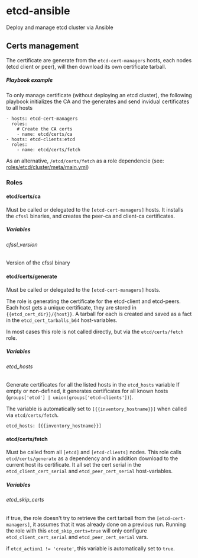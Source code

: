 # etcd-ansible
Deploy and manage etcd cluster via Ansible

## Certs management
The certificate are generate from the `etcd-cert-managers` hosts, each nodes (etcd client or peer), will then download its own certificate tarball.

##### Playbook example 
To only manage certificate (without deploying an etcd cluster), the following playbook initializes the CA and the generates and send invidual certificates to all hosts 
```
- hosts: etcd-cert-managers
  roles:
    # Create the CA certs
    - name: etcd/certs/ca
- hosts: etcd-clients:etcd
  roles:
    - name: etcd/certs/fetch
```
As an alternative, `/etcd/certs/fetch` as a role dependencie (see: [roles/etcd/cluster/meta/main.yml](https://github.com/ant31/etcd-ansible/blob/master/roles/etcd/cluster/meta/main.yml#L13))

### Roles

#### etcd/certs/ca

Must be called or delegated to the `[etcd-cert-managers]` hosts.
It installs the `cfssl` binaries, and creates the peer-ca and client-ca certificates.
##### Variables
###### cfssl_version
Version of the cfssl binary

#### etcd/certs/generate

Must be called or delegated to the `[etcd-cert-managers]` hosts.

The role is generating the certificate for the etcd-client and etcd-peers.
Each host gets a unique certificate, they are stored in `{{etcd_cert_dir}}/{host}}`.
A tarball for each is created and saved as a fact in the `etcd_cert_tarballs_b64` host-variables.

In most cases this role is not called directly, but via the `etcd/certs/fetch` role. 

##### Variables
###### etcd_hosts
Generate certificates for all the listed hosts in the `etcd_hosts` variable
If empty or non-defined, it generates certificates for all known hosts (`groups['etcd'] | union(groups['etcd-clients'])`).

The variable is automatically set to `[{{inventory_hostname}}]` when called via `etcd/certs/fetch`.
```
etcd_hosts: [{{inventory_hostname}}]
```

#### etcd/certs/fetch

Must be called from all `[etcd]` and `[etcd-clients]` nodes.
This role calls `etcd/certs/generate` as a dependency and in addition download to the current host its certificate. 
It all set the cert serial in the `etcd_client_cert_serial` and `etcd_peer_cert_serial` host-variables.

##### Variables
###### etcd_skip_certs
if true, the role doesn't try to retrieve the cert tarball from the `[etcd-cert-managers]`, it assumes that it was already done on a previous run. Running the role with this `etcd_skip_certs=true` will only configure `etcd_client_cert_serial` and `etcd_peer_cert_serial` vars.

if `etcd_action1 != 'create'`, this variable is automatically set to `true`. 
 
